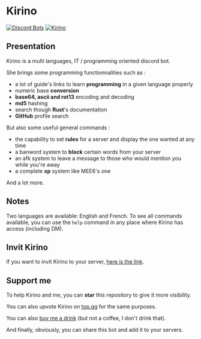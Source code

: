 # Kirino

[![Discord Bots](https://top.gg/api/widget/493470054415859713.svg)](https://top.gg/bot/493470054415859713)
[![Kirino](https://cdn.discordapp.com/avatars/493470054415859713/bb426d26625a94c6f0d6136cbc6b494c.webp?size=128)](https://discord.com/oauth2/authorize?client_id=493470054415859713&scope=bot&permissions=8)

## Presentation

Kirino is a multi languages, IT / programming oriented discord bot.

She brings some programming functionnalities such as :
- a lot of guide's links to learn **programming** in a given language properly
- numeric base **conversion**
- **base64, ascii and rot13** encoding and decoding
- **md5** hashing
- search though **Rust**'s documentation
- **GitHub** profile search

But also some useful general commands :
- the capability to set **rules** for a server and display the one wanted at any time
- a banword system to **block** certain words from your server
- an afk system to leave a message to those who would mention you while you're away
- a complete **xp** system like MEE6's one

And a lot more.

## Notes

Two languages are available: English and French. To see all commands available, you can use the `help` command in any place where Kirino has access (including DM).

## Invit Kirino

If you want to invit Kirino to your server, [here is the link](https://discord.com/oauth2/authorize?client_id=493470054415859713&scope=bot&permissions=8).

## Support me

To help Kirino and me, you can **star** this repository to give it more visibility.

You can also upvote Kirino on [top.gg](https://top.gg/bot/493470054415859713/vote) for the same purposes.

You can also [buy me a drink](https://www.paypal.me/cypelf) (but not a coffee, I don't drink that).

And finally, obviously, you can share this bot and add it to your servers.